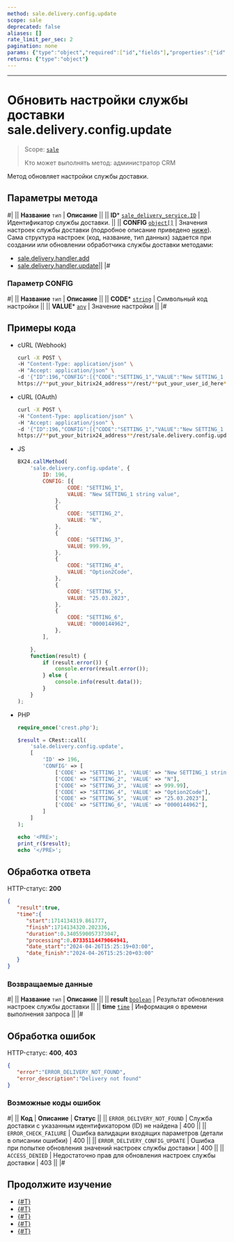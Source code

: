 ```yaml
---
method: sale.delivery.config.update
scope: sale
deprecated: false
aliases: []
rate_limit_per_sec: 2
pagination: none
params: {"type":"object","required":["id","fields"],"properties":{"id":{"type":"integer"},"fields":{"type":"object"}}}
returns: {"type":"object"}
---
```



---

# Обновить настройки службы доставки sale.delivery.config.update

> Scope: [`sale`](../../../scopes/permissions.md)
>
> Кто может выполнять метод: администратор CRM

Метод обновляет настройки службы доставки. 

## Параметры метода



#|
|| **Название**
`тип` | **Описание** ||
|| **ID***
[`sale_delivery_service.ID`](../../data-types.md) | Идентификатор службы доставки.
 ||
|| **CONFIG**
[`object[]`](../../../data-types.md) | Значения настроек службы доставки (подробное описание приведено [ниже](#parametr-config)).
Сама структура настроек (код, название, тип данных) задается при создании или обновлении обработчика службы доставки методами:
- [sale.delivery.handler.add](../handler/sale-delivery-handler-add.md)
- [sale.delivery.handler.update](../handler/sale-delivery-handler-update.md)||
|#

### Параметр CONFIG



#|
|| **Название**
`тип` | **Описание** ||
|| **CODE***
[`string`](../../../data-types.md) | Символьный код настройки ||
|| **VALUE***
[`any`](../../../data-types.md) | Значение настройки ||
|#

## Примеры кода





- cURL (Webhook)

    ```bash
    curl -X POST \
    -H "Content-Type: application/json" \
    -H "Accept: application/json" \
    -d '{"ID":196,"CONFIG":[{"CODE":"SETTING_1","VALUE":"New SETTING_1 string value"},{"CODE":"SETTING_2","VALUE":"N"},{"CODE":"SETTING_3","VALUE":999.99},{"CODE":"SETTING_4","VALUE":"Option2Code"},{"CODE":"SETTING_5","VALUE":"25.03.2023"},{"CODE":"SETTING_6","VALUE":"0000144962"}]}' \
    https://**put_your_bitrix24_address**/rest/**put_your_user_id_here**/**put_your_webhook_here**/sale.delivery.config.update
    ```

- cURL (OAuth)

    ```bash
    curl -X POST \
    -H "Content-Type: application/json" \
    -H "Accept: application/json" \
    -d '{"ID":196,"CONFIG":[{"CODE":"SETTING_1","VALUE":"New SETTING_1 string value"},{"CODE":"SETTING_2","VALUE":"N"},{"CODE":"SETTING_3","VALUE":999.99},{"CODE":"SETTING_4","VALUE":"Option2Code"},{"CODE":"SETTING_5","VALUE":"25.03.2023"},{"CODE":"SETTING_6","VALUE":"0000144962"}],"auth":"**put_access_token_here**"}' \
    https://**put_your_bitrix24_address**/rest/sale.delivery.config.update
    ```

- JS

    ```js
    BX24.callMethod(
        'sale.delivery.config.update', {
            ID: 196,
            CONFIG: [{
                    CODE: "SETTING_1",
                    VALUE: "New SETTING_1 string value",
                },
                {
                    CODE: "SETTING_2",
                    VALUE: "N",
                },
                {
                    CODE: "SETTING_3",
                    VALUE: 999.99,
                },
                {
                    CODE: "SETTING_4",
                    VALUE: "Option2Code",
                },
                {
                    CODE: "SETTING_5",
                    VALUE: "25.03.2023",
                },
                {
                    CODE: "SETTING_6",
                    VALUE: "0000144962",
                },
            ],

        },
        function(result) {
            if (result.error()) {
                console.error(result.error());
            } else {
                console.info(result.data());
            }
        }
    );
    ```

- PHP

    ```php
    require_once('crest.php');

    $result = CRest::call(
        'sale.delivery.config.update',
        [
            'ID' => 196,
            'CONFIG' => [
                ['CODE' => "SETTING_1", 'VALUE' => "New SETTING_1 string value"],
                ['CODE' => "SETTING_2", 'VALUE' => "N"],
                ['CODE' => "SETTING_3", 'VALUE' => 999.99],
                ['CODE' => "SETTING_4", 'VALUE' => "Option2Code"],
                ['CODE' => "SETTING_5", 'VALUE' => "25.03.2023"],
                ['CODE' => "SETTING_6", 'VALUE' => "0000144962"],
            ]
        ]
    );

    echo '<PRE>';
    print_r($result);
    echo '</PRE>';
    ```



## Обработка ответа

HTTP-статус: **200**

```json
{
   "result":true,
   "time":{
      "start":1714134319.861777,
      "finish":1714134320.202336,
      "duration":0.3405590057373047,
      "processing":0.07335114479064941,
      "date_start":"2024-04-26T15:25:19+03:00",
      "date_finish":"2024-04-26T15:25:20+03:00"
   }
}
```

### Возвращаемые данные

#|
|| **Название**
`тип` | **Описание** ||
|| **result**
[`boolean`](../../../data-types.md) | Результат обновления настроек службы доставки ||
|| **time**
[`time`](../../../data-types.md) | Информация о времени выполнения запроса ||
|#

## Обработка ошибок

HTTP-статус: **400**, **403**

```json
{
   "error":"ERROR_DELIVERY_NOT_FOUND",
   "error_description":"Delivery not found"
}
```



### Возможные коды ошибок

#|
|| **Код** | **Описание** | **Статус** ||
|| `ERROR_DELIVERY_NOT_FOUND` | Служба доставки с указанным идентификатором (ID) не найдена | 400 ||
|| `ERROR_CHECK_FAILURE` | Ошибка валидации входящих параметров (детали в описании ошибки) | 400 ||
|| `ERROR_DELIVERY_CONFIG_UPDATE` | Ошибка при попытке обновления значений настроек службы доставки | 400 ||
|| `ACCESS_DENIED` | Недостаточно прав для обновления настроек службы доставки | 403 ||
|#



## Продолжите изучение

- [{#T}](./sale-delivery-add.md)
- [{#T}](./sale-delivery-delete.md)
- [{#T}](./sale-delivery-update.md)
- [{#T}](./sale-delivery-config-get.md)
- [{#T}](./sale-delivery-get-list.md)
